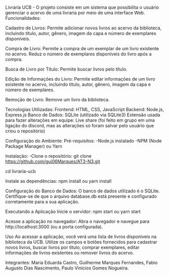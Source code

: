 Livraria UCB -
O projeto consiste em um sistema que possibilita o usuário gerenciar o acervo de uma livraria por meio de uma interface Web.
Funcionalidades:

Cadastro de Livros: Permite adicionar novos livros ao acervo da biblioteca, incluindo título, autor, gênero, imagem da capa e número de exemplares disponíveis.

Compra de Livro: Permite a compra de um exemplar de um livro existente no acervo. Reduz o número de exemplares disponíveis do livro após a compra.

Busca de Livro por Título: Permite buscar livros pelo título.

Edição de Informações do Livro: Permite editar informações de um livro existente no acervo, incluindo título, autor, gênero, imagem da capa e número de exemplares.

Remoção de Livro: Remove um livro da biblioteca.

Tecnologias Utilizadas:
Frontend: HTML, CSS, JavaScript
Backend: Node.js, Express.js
Banco de Dados: SQLite (utilizado via SQLite3)
Extensão usada para fazer alterações em equipe: Live share
(foi feito em grupo em uma ligação do discord, mas as alterações só foram salvar pelo usuário que criou o repositório)


Configuração do Ambiente:
Pré-requisitos:
-Node.js instalado
-NPM (Node Package Manager) ou Yarn 

 Instalação:
-Clone o repositório:
git clone https://github.com/gui06Marques/AT3-N3.git

cd livraria-ucb


Instale as dependências:
npm install ou yarn install

Configuração do Banco de Dados:
O banco de dados utilizado é o SQLite. Certifique-se de que o arquivo database.db está presente e configurado corretamente para a sua aplicação.

Executando a Aplicação
Inicie o servidor:
npm start ou yarn start

Acesse a aplicação no navegador:
Abra o navegador e navegue para http://localhost:3000 (ou a porta configurada).

Uso
Ao acessar a aplicação, você verá uma lista de livros disponíveis na biblioteca da UCB.
Utilize os campos e botões fornecidos para cadastrar novos livros, buscar livros por título, comprar exemplares, editar informações de livros existentes ou remover livros do acervo.

Integrantes: Maria Eduarda Castro, Guilherme Marques Fernandes, Fabio Augusto Dias Nascimento, Paulo Vinicios Gomes Nogueira.
